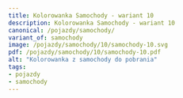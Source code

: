 ```yaml
---
title: Kolorowanka Samochody - wariant 10
description: Kolorowanka Samochody - wariant 10
canonical: /pojazdy/samochody/
variant_of: samochody
image: /pojazdy/samochody/10/samochody-10.svg
pdf: /pojazdy/samochody/10/samochody-10.pdf
alt: "Kolorowanka z samochody do pobrania"
tags:
- pojazdy
- samochody
---
```

